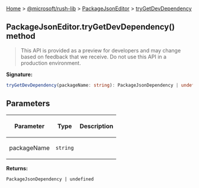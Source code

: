 [Home](./index) &gt; [@microsoft/rush-lib](./rush-lib.md) &gt; [PackageJsonEditor](./rush-lib.packagejsoneditor.md) &gt; [tryGetDevDependency](./rush-lib.packagejsoneditor.trygetdevdependency.md)

## PackageJsonEditor.tryGetDevDependency() method

> This API is provided as a preview for developers and may change based on feedback that we receive. Do not use this API in a production environment.
> 

<b>Signature:</b>

```typescript
tryGetDevDependency(packageName: string): PackageJsonDependency | undefined;
```

## Parameters

|  <p>Parameter</p> | <p>Type</p> | <p>Description</p> |
|  --- | --- | --- |
|  <p>packageName</p> | <p>`string`</p> |  |

<b>Returns:</b>

`PackageJsonDependency | undefined`

